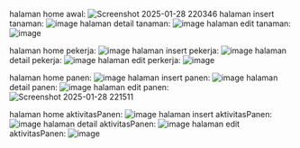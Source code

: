 halaman home awal: ![Screenshot 2025-01-28 220346](https://github.com/user-attachments/assets/19db09d8-3e70-43d1-90dd-5516878e08c4)
halaman insert tanaman: ![image](https://github.com/user-attachments/assets/575e8ffb-0642-414b-8909-e59e4db2d51a)
halaman detail tanaman: ![image](https://github.com/user-attachments/assets/96664f2c-1c87-4fe8-8b5d-e7e1e8302568)
halaman edit tanaman: ![image](https://github.com/user-attachments/assets/cc1f4221-a6c2-43c2-9fb1-80cae667ad40)

halaman home pekerja: ![image](https://github.com/user-attachments/assets/d369a74d-fec0-48ed-b1a4-38f7267d78b6)
halaman insert pekerja: ![image](https://github.com/user-attachments/assets/2dbf6d56-6378-4203-ba4d-65a688cfc3f7)
halaman detail pekerja: ![image](https://github.com/user-attachments/assets/72399ff7-c154-43ec-902a-fc3133ddd9d2)
halaman edit perkerja: ![image](https://github.com/user-attachments/assets/f2f5f20a-3126-45bd-a05e-5d941c3c1b87)

halaman home panen: ![image](https://github.com/user-attachments/assets/cd4d7313-8ac6-4960-8d4a-24357429f8e7)
halaman insert panen: ![image](https://github.com/user-attachments/assets/6b27a996-3301-4e4b-9297-9509fda478d6)
halaman detail panen: ![image](https://github.com/user-attachments/assets/991acc62-5d32-4955-be11-4f767294b97e)
halaman edit panen: ![Screenshot 2025-01-28 221511](https://github.com/user-attachments/assets/dadce9e4-b3f2-4d95-a1a2-c6d0444d5e22)

halaman home aktivitasPanen: ![image](https://github.com/user-attachments/assets/5fa45df0-5e66-4895-9d8d-ec6b4ea054e3)
halaman insert aktivitasPanen: ![image](https://github.com/user-attachments/assets/aee947b3-a295-4580-bccb-43c1cd9db25b)
halaman detail aktivitasPanen: ![image](https://github.com/user-attachments/assets/cb4e779a-1906-4658-b6f9-601d4a1daefc)
halaman edit aktivitasPanen: ![image](https://github.com/user-attachments/assets/988e3857-8bcb-4ca9-b435-5751e1f9d9e9)

